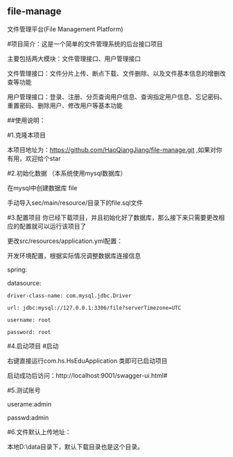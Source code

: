 ## file-manage
文件管理平台(File Management Platform)

#项目简介：这是一个简单的文件管理系统的后台接口项目

主要包括两大模块：文件管理接口、用户管理接口

文件管理接口：文件分片上传、断点下载、文件删除、以及文件基本信息的增删改查等功能

用户管理接口：登录、注册、分页查询用户信息、查询指定用户信息、忘记密码、重置密码、删除用户、修改用户等基本功能

##使用说明：

#1.克隆本项目

本项目地址为：https://github.com/HaoQiangJiang/file-manage.git ,如果对你有用，欢迎给个star

#2.初始化数据
（本系统使用mysql数据库）

在mysql中创建数据库 file

手动导入sec/main/resource/目录下的file.sql文件

#3.配置项目
你已经下载项目，并且初始化好了数据库，那么接下来只需要更改相应的配置就可以运行该项目了

更改src/resources/application.yml配置：

 开发环境配置，根据实际情况调整数据库连接信息
 
spring:

  datasource:
  
    driver-class-name: com.mysql.jdbc.Driver
    
    url: jdbc:mysql://127.0.0.1:3306/file?serverTimezone=UTC
    
    username: root
    
    password: root
 
 #4.启动项目
#启动

右键直接运行com.hs.HsEduApplication 类即可已启动项目

启动成功后访问：http://localhost:9001/swagger-ui.html#

#5.测试账号

userame:admin

passwd:admin

#6.文件默认上传地址：

本地D:\data目录下，默认下载目录也是这个目录。
